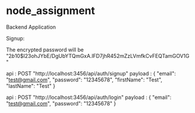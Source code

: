 # node_assignment
Backend Application

Signup:

The encrypted password will be  
"$2b$10$I23ohJYbE/DgUbYTQmGxA.lFD7jhR452mZzLVmfkCvFEQTamGOV1G"

api : POST "http://localhost:3456/api/auth/signup"
payload :
{
  "email": "test@gmail.com",
  "password": "12345678",
  "firstName": "Test",
  "lastName": "Test"
}

api : POST "http://localhost:3456/api/auth/login"
payload :
{
  "email": "test@gmail.com",
  "password": "12345678"
}
